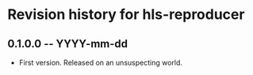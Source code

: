 # Revision history for hls-reproducer

## 0.1.0.0 -- YYYY-mm-dd

* First version. Released on an unsuspecting world.

